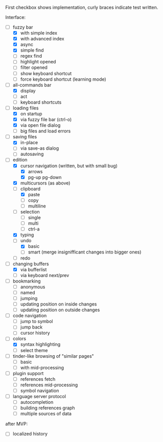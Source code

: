 First checkbox shows implementation, curly braces indicate test written.

Interface:
- [ ] fuzzy bar
	- [x] with simple index
	- [x] with advanced index
	- [x] async
	- [x] simple find
	- [ ] regex find
	- [ ] highlight opened
	- [ ] filter opened
	- [ ] show keyboard shortcut
	- [ ] force keyboard shortcut (learning mode)
- [ ] all-commands bar
	- [x] display
	- [ ] act
	- [ ] keyboard shortcuts
- [ ] loading files
	- [x] on startup
	- [x] via fuzzy file bar (ctrl-o)
	- [x] via open file dialog
	- [ ] big files and load errors
- [ ] saving files
	- [x] in-place
	- [ ] via save-as dialog
	- [ ] autosaving
- [ ] edition
	- [x] cursor navigation (written, but with small bug)
		- [x] arrows
		- [x] pg-up pg-down
	- [x] multicursors (as above)
	- [ ] clipboard
		- [x] paste
		- [ ] copy
		- [ ] multiline
	- [ ] selection
		- [ ] single
		- [ ] multi
		- [ ] ctrl-a
	- [x] typing
	- [ ] undo
		- [x] basic
		- [ ] smart (merge insignifficant changes into bigger ones)
	- [ ] redo
- [ ] changing buffers
	- [x] via bufferlist
	- [ ] via keyboard next/prev
- [ ] bookmarking
	- [ ] anonymous
	- [ ] named
	- [ ] jumping
	- [ ] updating position on inside changes
	- [ ] updating position on outside changes
- [ ] code navigation
	- [ ] jump to symbol
	- [ ] jump back
	- [ ] cursor history
- [ ] colors
	- [x] syntax highlighting
	- [ ] select theme

- [ ] tinder-like browsing of "similar pages"
	- [ ] basic
	- [ ] with mid-processing
- [ ] plugin support
	- [ ] references fetch
	- [ ] references mid-processing
	- [ ] symbol navigation

- [ ] language server protocol
	- [ ] autocompletion
	- [ ] building references graph
	- [ ] multiple sources of data

after MVP:

- [ ] localized history